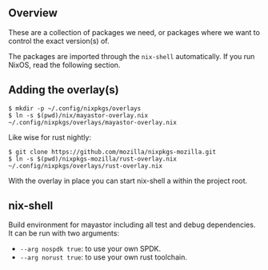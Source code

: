 ## Overview

These are a collection of packages we need, or packages where we
want to control the exact version(s) of.

The packages are imported through the `nix-shell` automatically. If you
run NixOS, read the following section.

## Adding the overlay(s)
```
$ mkdir -p ~/.config/nixpkgs/overlays
$ ln -s $(pwd)/nix/mayastor-overlay.nix ~/.config/nixpkgs/overlays/mayastor-overlay.nix
```

Like wise for rust nightly:

```
$ git clone https://github.com/mozilla/nixpkgs-mozilla.git
$ ln -s $(pwd)/nixpkgs-mozilla/rust-overlay.nix ~/.config/nixpkgs/overlays/rust-overlay.nix
```

With the overlay in place you can start nix-shell a within the project root.

## nix-shell

Build environment for mayastor including all test and debug dependencies.
It can be run with two arguments:

* `--arg nospdk true`: to use your own SPDK.
* `--arg norust true`: to use your own rust toolchain.
